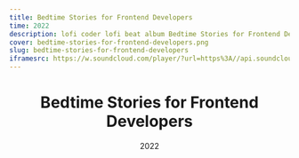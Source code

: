 ```yaml
---
title: Bedtime Stories for Frontend Developers
time: 2022
description: lofi coder lofi beat album Bedtime Stories for Frontend Developers
cover: bedtime-stories-for-frontend-developers.png
slug: bedtime-stories-for-frontend-developers
iframesrc: https://w.soundcloud.com/player/?url=https%3A//api.soundcloud.com/playlists/1503254938&color=%23ff5500&auto_play=false&hide_related=false&show_comments=true&show_user=true&show_reposts=false&show_teaser=true
---
```


<v-main>
<v-container>
<h1 align="center">Bedtime Stories for Frontend Developers</h1>
<div align="center">2022</div>

<WidgetsMdMusicLink></WidgetsMdMusicLink>

<WidgetsMdPlaylist :src="iframesrc"></WidgetsMdPlaylist>

</v-container>
</v-main>
